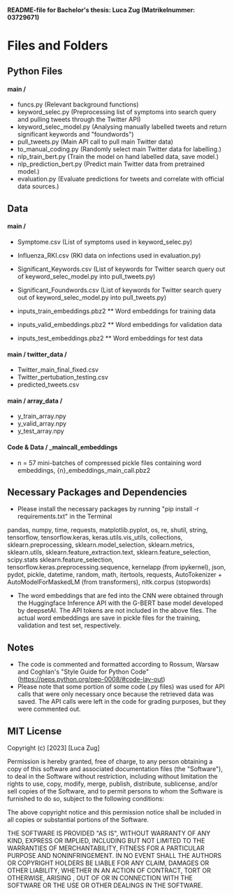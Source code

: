 #### README-file for Bachelor's thesis: Luca Zug (Matrikelnummer: 03729671)

# Files and Folders

## Python Files

#### main /
  - funcs.py (Relevant background functions)
  - keyword_selec.py (Preprocessing list of symptoms into search query and pulling tweets through the Twitter API)
  - keyword_selec_model.py (Analysing manually labelled tweets and return significant keywords and "foundwords")
  - pull_tweets.py (Main API call to pull main Twitter data)
  - to_manual_coding.py (Randomly select main Twitter data for labelling.)
  - nlp_train_bert.py (Train the model on hand labelled data, save model.)
  - nlp_prediction_bert.py (Predict main Twitter data from pretrained model.)
  - evaluation.py (Evaluate predictions for tweets and correlate with official data sources.)

## Data

#### main /
  - Symptome.csv (List of symptoms used in keyword_selec.py)
  - Influenza_RKI.csv (RKI data on infections used in evaluation.py)
  - Significant_Keywords.csv (List of keywords for Twitter search query out of keyword_selec_model.py into pull_tweets.py)
  - Significant_Foundwords.csv (List of keywords for Twitter search query out of keyword_selec_model.py into pull_tweets.py)

  - inputs_train_embeddings.pbz2    ** Word embeddings for training data
  - inputs_valid_embeddings.pbz2    ** Word embeddings for validation data
  - inputs_test_embeddings.pbz2     ** Word embeddings for test data

#### main / twitter_data /
- Twitter_main_final_fixed.csv
- Twitter_pertubation_testing.csv
- predicted_tweets.csv

#### main / array_data /
- y_train_array.npy
- y_valid_array.npy
- y_test_array.npy

#### Code & Data / _maincall_embeddings
- n = 57 mini-batches of compressed pickle files containing word embeddings, {n}_embeddings_main_call.pbz2

## Necessary Packages and Dependencies

* Please install the necessary packages by running
  "pip install -r requirements.txt" in the Terminal

pandas, numpy, time, requests, matplotlib.pyplot, os, re, shutil, string,
tensorflow, tensorflow.keras, keras.utils.vis_utils, collections,
sklearn.preprocessing, sklearn.model_selection, sklearn.metrics, sklearn.utils,
sklearn.feature_extraction.text, sklearn.feature_selection, scipy.stats
sklearn.feature_selection, tensorflow.keras.preprocessing.sequence,
kernelapp (from ipykernel), json, pydot, pickle, datetime, random, math, itertools,
requests, AutoTokenizer + AutoModelForMaskedLM (from transformers), nltk.corpus
(stopwords)

* The word embeddings that are fed into the CNN were obtained through the
  Huggingface Inference API with the G-BERT base model developed by deepsetAI.
  The API tokens are not included in the above files. The actual word embeddings
  are save in pickle files for the training, validation and test set, respectively.

## Notes

- The code is commented and formatted according to Rossum, Warsaw and Coghlan's "Style Guide for Python Code" (https://peps.python.org/pep-0008/#code-lay-out)
- Please note that some portion of some code (.py files) was used for API calls
  that were only necessary once because the retrieved data was saved. The API
  calls were left in the code for grading purposes, but they were commented out.

## MIT License

Copyright (c) [2023] [Luca Zug]

Permission is hereby granted, free of charge, to any person obtaining a copy
of this software and associated documentation files (the "Software"), to deal
in the Software without restriction, including without limitation the rights
to use, copy, modify, merge, publish, distribute, sublicense, and/or sell
copies of the Software, and to permit persons to whom the Software is
furnished to do so, subject to the following conditions:

The above copyright notice and this permission notice shall be included in all
copies or substantial portions of the Software.

THE SOFTWARE IS PROVIDED "AS IS", WITHOUT WARRANTY OF ANY KIND, EXPRESS OR
IMPLIED, INCLUDING BUT NOT LIMITED TO THE WARRANTIES OF MERCHANTABILITY,
FITNESS FOR A PARTICULAR PURPOSE AND NONINFRINGEMENT. IN NO EVENT SHALL THE
AUTHORS OR COPYRIGHT HOLDERS BE LIABLE FOR ANY CLAIM, DAMAGES OR OTHER
LIABILITY, WHETHER IN AN ACTION OF CONTRACT, TORT OR OTHERWISE, ARISING ,
OUT OF OR IN CONNECTION WITH THE SOFTWARE OR THE USE OR OTHER DEALINGS IN THE
SOFTWARE.